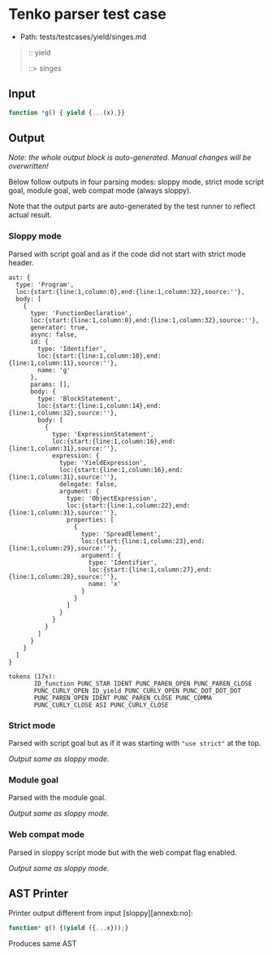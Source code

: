 # Tenko parser test case

- Path: tests/testcases/yield/singes.md

> :: yield
>
> ::> singes

## Input

`````js
function *g() { yield {...(x),}}
`````

## Output

_Note: the whole output block is auto-generated. Manual changes will be overwritten!_

Below follow outputs in four parsing modes: sloppy mode, strict mode script goal, module goal, web compat mode (always sloppy).

Note that the output parts are auto-generated by the test runner to reflect actual result.

### Sloppy mode

Parsed with script goal and as if the code did not start with strict mode header.

`````
ast: {
  type: 'Program',
  loc:{start:{line:1,column:0},end:{line:1,column:32},source:''},
  body: [
    {
      type: 'FunctionDeclaration',
      loc:{start:{line:1,column:0},end:{line:1,column:32},source:''},
      generator: true,
      async: false,
      id: {
        type: 'Identifier',
        loc:{start:{line:1,column:10},end:{line:1,column:11},source:''},
        name: 'g'
      },
      params: [],
      body: {
        type: 'BlockStatement',
        loc:{start:{line:1,column:14},end:{line:1,column:32},source:''},
        body: [
          {
            type: 'ExpressionStatement',
            loc:{start:{line:1,column:16},end:{line:1,column:31},source:''},
            expression: {
              type: 'YieldExpression',
              loc:{start:{line:1,column:16},end:{line:1,column:31},source:''},
              delegate: false,
              argument: {
                type: 'ObjectExpression',
                loc:{start:{line:1,column:22},end:{line:1,column:31},source:''},
                properties: [
                  {
                    type: 'SpreadElement',
                    loc:{start:{line:1,column:23},end:{line:1,column:29},source:''},
                    argument: {
                      type: 'Identifier',
                      loc:{start:{line:1,column:27},end:{line:1,column:28},source:''},
                      name: 'x'
                    }
                  }
                ]
              }
            }
          }
        ]
      }
    }
  ]
}

tokens (17x):
       ID_function PUNC_STAR IDENT PUNC_PAREN_OPEN PUNC_PAREN_CLOSE
       PUNC_CURLY_OPEN ID_yield PUNC_CURLY_OPEN PUNC_DOT_DOT_DOT
       PUNC_PAREN_OPEN IDENT PUNC_PAREN_CLOSE PUNC_COMMA
       PUNC_CURLY_CLOSE ASI PUNC_CURLY_CLOSE
`````

### Strict mode

Parsed with script goal but as if it was starting with `"use strict"` at the top.

_Output same as sloppy mode._

### Module goal

Parsed with the module goal.

_Output same as sloppy mode._

### Web compat mode

Parsed in sloppy script mode but with the web compat flag enabled.

_Output same as sloppy mode._

## AST Printer

Printer output different from input [sloppy][annexb:no]:

````js
function* g() {(yield ({...x}));}
````

Produces same AST
